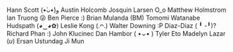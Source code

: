 Hann Scott (•̀ᴗ•́)و
Austin Holcomb
Josquin Larsen O_o
Matthew Holmstrom
Ian Truong 😜
Ben Pierce :)
Brian Mulanda (BM)
Tomomi Watanabe Hudspath (◕‿◕✿)
Leslie Kong (.ᴖ.)
Walter Downing :P
Diaz-Diaz ( ╹ -╹)?
Richard Phan :)
John Klucinec
Dan Hambor ( •⌄• )
Tyler Eto
Madelyn Lazar (*u*)
Ersan Ustundag
Ji Mun
